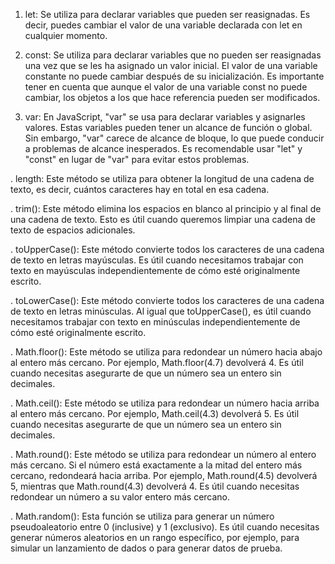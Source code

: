 1. let: Se utiliza para declarar variables que pueden ser reasignadas. Es decir, puedes cambiar el valor de una variable declarada con let en cualquier momento.

2. const: Se utiliza para declarar variables que no pueden ser reasignadas una vez que se les ha asignado un valor inicial. El valor de una variable constante no puede cambiar después de su inicialización. Es importante tener en cuenta que aunque el valor de una variable const no puede cambiar, los objetos a los que hace referencia pueden ser modificados.

3. var: En JavaScript, "var" se usa para declarar variables y asignarles valores. Estas variables pueden tener un alcance de función o global. Sin embargo, "var" carece de alcance de bloque, lo que puede conducir a problemas de alcance inesperados. Es recomendable usar "let" y "const" en lugar de "var" para evitar estos problemas.

. length: Este método se utiliza para obtener la longitud de una cadena de texto, es decir, cuántos caracteres hay en total en esa cadena.

. trim(): Este método elimina los espacios en blanco al principio y al final de una cadena de texto. Esto es útil cuando queremos limpiar una cadena de texto de espacios adicionales.

. toUpperCase(): Este método convierte todos los caracteres de una cadena de texto en letras mayúsculas. Es útil cuando necesitamos trabajar con texto en mayúsculas independientemente de cómo esté originalmente escrito.

. toLowerCase(): Este método convierte todos los caracteres de una cadena de texto en letras minúsculas. Al igual que toUpperCase(), es útil cuando necesitamos trabajar con texto en minúsculas independientemente de cómo esté originalmente escrito.

. Math.floor(): Este método se utiliza para redondear un número hacia abajo al entero más cercano. Por ejemplo, Math.floor(4.7) devolverá 4. Es útil cuando necesitas asegurarte de que un número sea un entero sin decimales.

. Math.ceil(): Este método se utiliza para redondear un número hacia arriba al entero más cercano. Por ejemplo, Math.ceil(4.3) devolverá 5. Es útil cuando necesitas asegurarte de que un número sea un entero sin decimales.

. Math.round(): Este método se utiliza para redondear un número al entero más cercano. Si el número está exactamente a la mitad del entero más cercano, redondeará hacia arriba. Por ejemplo, Math.round(4.5) devolverá 5, mientras que Math.round(4.3) devolverá 4. Es útil cuando necesitas redondear un número a su valor entero más cercano.

. Math.random(): Esta función se utiliza para generar un número pseudoaleatorio entre 0 (inclusive) y 1 (exclusivo). Es útil cuando necesitas generar números aleatorios en un rango específico, por ejemplo, para simular un lanzamiento de dados o para generar datos de prueba.
